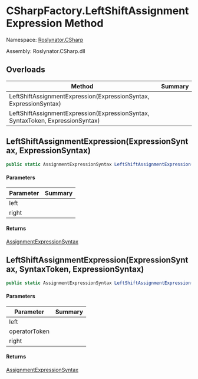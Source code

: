 # CSharpFactory\.LeftShiftAssignmentExpression Method

Namespace: [Roslynator.CSharp](../../README.md)

Assembly: Roslynator\.CSharp\.dll

## Overloads

| Method | Summary |
| ------ | ------- |
| LeftShiftAssignmentExpression\(ExpressionSyntax, ExpressionSyntax\) | |
| LeftShiftAssignmentExpression\(ExpressionSyntax, SyntaxToken, ExpressionSyntax\) | |

## LeftShiftAssignmentExpression\(ExpressionSyntax, ExpressionSyntax\)

```csharp
public static AssignmentExpressionSyntax LeftShiftAssignmentExpression(ExpressionSyntax left, ExpressionSyntax right)
```

#### Parameters

| Parameter | Summary |
| --------- | ------- |
| left | |
| right | |

#### Returns

[AssignmentExpressionSyntax](https://docs.microsoft.com/en-us/dotnet/api/microsoft.codeanalysis.csharp.syntax.assignmentexpressionsyntax)


## LeftShiftAssignmentExpression\(ExpressionSyntax, SyntaxToken, ExpressionSyntax\)

```csharp
public static AssignmentExpressionSyntax LeftShiftAssignmentExpression(ExpressionSyntax left, SyntaxToken operatorToken, ExpressionSyntax right)
```

#### Parameters

| Parameter | Summary |
| --------- | ------- |
| left | |
| operatorToken | |
| right | |

#### Returns

[AssignmentExpressionSyntax](https://docs.microsoft.com/en-us/dotnet/api/microsoft.codeanalysis.csharp.syntax.assignmentexpressionsyntax)


